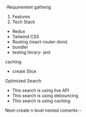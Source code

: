 -Requirement gatherig
 1. Features
 2. Tech Stack
   - Redux
   - Tailwind CSS
   - Routing (react-router-dom)
   - bundler
   - testing linrary- jest


   caching
  - create Slice

  Optimized Search
  - This search is using live API
  - This search is using debouncing
  - This search is using caching
   
   Next-create n level nested coments--
